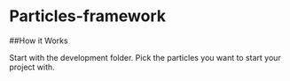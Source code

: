 # Particles-framework

##How it Works

Start with the development folder. Pick the particles you want to start your project with. 

